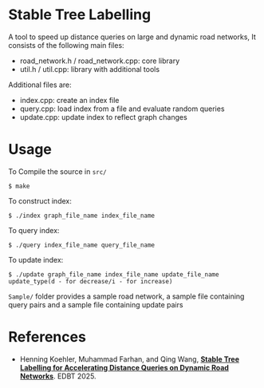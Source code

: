 # Stable Tree Labelling

A tool to speed up distance queries on large and dynamic road networks, 
It consists of the following main files:

* road_network.h / road_network.cpp: core library
* util.h / util.cpp: library with additional tools

Additional files are:

* index.cpp: create an index file
* query.cpp: load index from a file and evaluate random queries
* update.cpp: update index to reflect graph changes

# Usage

To Compile the source in `src/`

    $ make

To construct index:

    $ ./index graph_file_name index_file_name

To query index:

    $ ./query index_file_name query_file_name

To update index:

    $ ./update graph_file_name index_file_name update_file_name update_type(d - for decrease/i - for increase)

`Sample/` folder provides a sample road network, a sample file containing query pairs and a sample file containing update pairs

# References

* Henning Koehler, Muhammad Farhan, and Qing Wang, **[Stable Tree Labelling for Accelerating Distance Queries on Dynamic Road Networks](https://arxiv.org/pdf/2501.17379)**. EDBT 2025.

